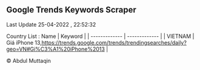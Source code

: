 

## Google Trends Keywords Scraper 
 
Last Update 25-04-2022 , 22:52:32

Country List :
 Name  | Keyword |
| ------------- | ------------- |
| VIETNAM | Giá iPhone 13,https://trends.google.com/trends/trendingsearches/daily?geo=VN#Gi%C3%A1%20iPhone%2013 |



© Abdul Muttaqin 
